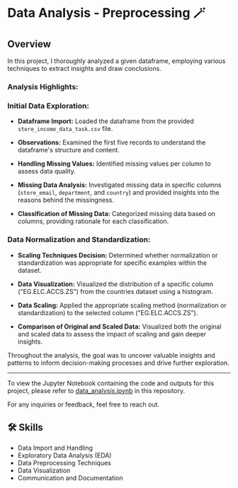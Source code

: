 
# Data Analysis - Preprocessing  :magic_wand:	

## Overview
In this project, I thoroughly analyzed a given dataframe, employing various techniques to extract insights and draw conclusions.

### Analysis Highlights:

### Initial Data Exploration:
- **Dataframe Import:** Loaded the dataframe from the provided `store_income_data_task.csv` file.
   
- **Observations:** Examined the first five records to understand the dataframe's structure and content.

- **Handling Missing Values:** Identified missing values per column to assess data quality.

- **Missing Data Analysis:** Investigated missing data in specific columns (`store_email`, `department`, and `country`) and provided insights into the reasons behind the missingness.

- **Classification of Missing Data:** Categorized missing data based on columns, providing rationale for each classification.

### Data Normalization and Standardization:
- **Scaling Techniques Decision:** Determined whether normalization or standardization was appropriate for specific examples within the dataset.

- **Data Visualization:** Visualized the distribution of a specific column ("EG.ELC.ACCS.ZS") from the countries dataset using a histogram.

- **Data Scaling:** Applied the appropriate scaling method (normalization or standardization) to the selected column ("EG.ELC.ACCS.ZS").

- **Comparison of Original and Scaled Data:** Visualized both the original and scaled data to assess the impact of scaling and gain deeper insights.

Throughout the analysis, the goal was to uncover valuable insights and patterns to inform decision-making processes and drive further exploration.

---

To view the Jupyter Notebook containing the code and outputs for this project, please refer to [data_analysis.ipynb](data_analysis.ipynb) in this repository.

For any inquiries or feedback, feel free to reach out.


## 🛠 Skills
- Data Import and Handling
- Exploratory Data Analysis (EDA)
- Data Preprocessing Techniques
- Data Visualization
- Communication and Documentation

